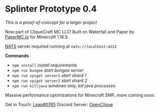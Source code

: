 # Splinter Prototype 0.4

_This is a proof-of-concept for a larger project_

Now part of CliqueCraft MC LLC! Built on Waterfall and Paper by [PaperMC.io](https://papermc.io/) for Minecraft 1.16.5.

[NATS](https://nats.io/) server required running at `nats://localhost:4222`

**Commands**

-   `npm install` _install requirements_
-   `npm run bungee` _start bungee server_
-   `npm run spigot server1` _start shard 1_
-   `npm run spigot server2` _start shard 2_
-   `npm run killjava` _windows only, kill java processes_

Massive performance optimizations for Minecraft SMP, more coming soon.

Get in Touch: [Leap#0765](https://gardna.net/discord)
Discord Server: [OpenClique](https://discord.gg/F93NMyBHda)
